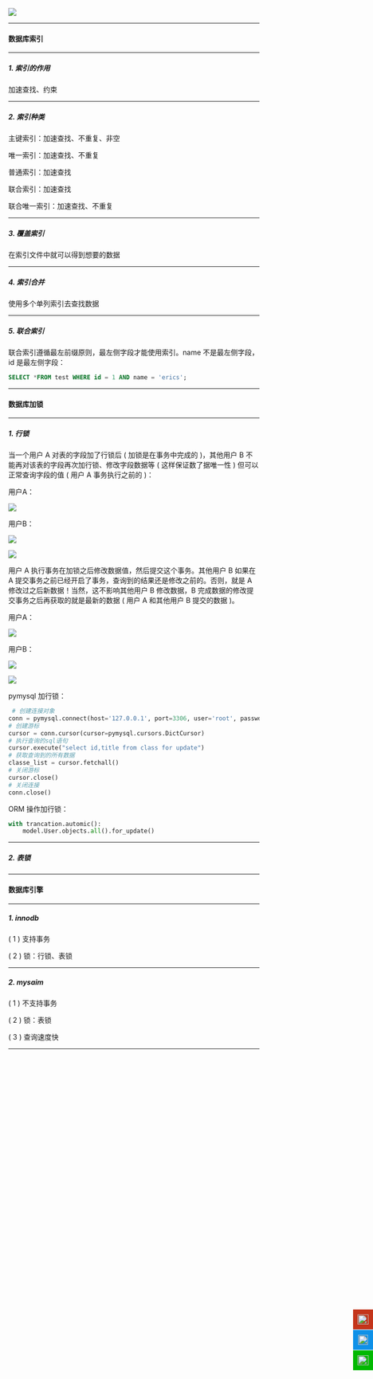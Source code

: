 ![](../img/mysql/mysql.jpeg)

<hr>

#### 数据库索引
<hr>

##### 1. 索引的作用
加速查找、约束

<hr>

##### 2. 索引种类

主键索引：加速查找、不重复、非空

唯一索引：加速查找、不重复

普通索引：加速查找

联合索引：加速查找

联合唯一索引：加速查找、不重复

<hr>

##### 3. 覆盖索引
在索引文件中就可以得到想要的数据

<hr>

##### 4. 索引合并
使用多个单列索引去查找数据

<hr>

##### 5. 联合索引
联合索引遵循最左前缀原则，最左侧字段才能使用索引。name 不是最左侧字段，id 是最左侧字段：
```sql
SELECT *FROM test WHERE id = 1 AND name = 'erics';
```
<hr>

#### 数据库加锁
<hr>

##### 1. 行锁
当一个用户 A 对表的字段加了行锁后 ( 加锁是在事务中完成的 )，其他用户 B 不能再对该表的字段再次加行锁、修改字段数据等 ( 这样保证数了据唯一性 ) 但可以正常查询字段的值 ( 用户 A 事务执行之前的 )：

用户A：

![](../img/mysql/rowblock01.png)

用户B：

![](../img/mysql/rowblock02.png)

![](../img/mysql/rowblock03.png)

用户 A 执行事务在加锁之后修改数据值，然后提交这个事务。其他用户 B 如果在 A 提交事务之前已经开启了事务，查询到的结果还是修改之前的。否则，就是 A
修改过之后新数据！当然，这不影响其他用户 B 修改数据，B 完成数据的修改提交事务之后再获取的就是最新的数据 ( 用户 A 和其他用户 B 提交的数据 )。

用户A：

![](../img/mysql/rowblock04.png)

用户B：

![](../img/mysql/rowblock05.png)

![](../img/mysql/rowblock06.png)

pymysql 加行锁：
```python
 # 创建连接对象
conn = pymysql.connect(host='127.0.0.1', port=3306, user='root', passwd='123456', db='test')
# 创建游标
cursor = conn.cursor(cursor=pymysql.cursors.DictCursor)
# 执行查询的sql语句
cursor.execute("select id,title from class for update")
# 获取查询到的所有数据
classe_list = cursor.fetchall()
# 关闭游标
cursor.close()
# 关闭连接
conn.close()
```
ORM 操作加行锁：
```python
with trancation.automic():
    model.User.objects.all().for_update()
```
<hr>

##### 2. 表锁

<hr>

#### 数据库引擎
<hr>

##### 1. innodb
( 1 ) 支持事务

( 2 ) 锁：行锁、表锁

<hr>

##### 2. mysaim
( 1 ) 不支持事务

( 2 ) 锁：表锁

( 3 ) 查询速度快

<hr>

<div style="width: 60px;height: auto;z-index: 99;bottom: 30%;position: fixed;right: 0px" id="plug-ins">
    <div style="position: relative;float: right">
        <a target="" href="javascript:;" id="weibo"
           style="display: block;width: 40px;height: 40px;background-color: #c4351b;margin-top: 1px;">
            <img width="22" height="20" src="../img/weibo.png" alt=""
                 style="margin-top: 10px;margin-left: 9px">
        </a>
      <a target="_blank" href="http://sighttp.qq.com/authd?IDKEY=5838160dbeb2a49f264d5e2d13d6336248d74a60cf56ecad" id="qq" style="display: block;width: 40px;height: 40px;background-color:#0e91e8;margin-top: 1px">
            <img width="20" height="20" src="../img/qq.png" 
                 style="margin-top: 10px;margin-left: 10px" alt="点击这里给我发消息" title="点击这里给我发消息">
        </a>
        <a href="javascript:" id="wechat"
           style="display: block;width: 40px;height: 40px;background-color:#01b901;margin-top:1px">
            <img width="22" height="20" src="../img/wechat.png"
                 style="margin-top: 10px;margin-left: 9px">
        </a>
        <a href="javascript:" id="go_top"
           style="display: none;width: 40px;height: 40px;background-color: #b5b5b5;margin-top: 1px">
            <img width="22" height="20" src="../img/top.png" alt=""
                 style="margin-top: 10px;margin-left: 9px">
        </a>
    </div>
</div>